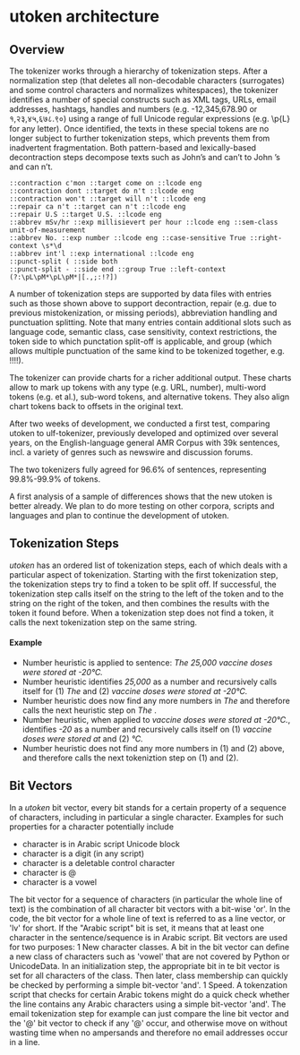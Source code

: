 # utoken architecture

## Overview
The tokenizer works through a hierarchy of tokenization steps. After a normalization step (that deletes all non-decodable characters (surrogates) and some control characters and normalizes whitespaces), the tokenizer identifies a number of special constructs such as XML tags, URLs, email addresses, hashtags, handles and numbers (e.g. -12,345,678.90 or १,२३,४५,६७८.९०) using a range of full Unicode regular expressions (e.g. \p{L} for any letter). Once identified, the texts in these special tokens are no longer subject to further tokenization steps, which prevents them from inadvertent fragmentation. Both pattern-based and lexically-based decontraction steps decompose texts such as John’s and can’t to John ’s and can n’t.

```
::contraction c'mon ::target come on ::lcode eng
::contraction dont ::target do n't ::lcode eng
::contraction won't ::target will n't ::lcode eng
::repair ca n't ::target can n't ::lcode eng
::repair U.S ::target U.S. ::lcode eng
::abbrev mSv/hr ::exp millisievert per hour ::lcode eng ::sem-class unit-of-measurement
::abbrev No. ::exp number ::lcode eng ::case-sensitive True ::right-context \s*\d
::abbrev int'l ::exp international ::lcode eng
::punct-split ( ::side both
::punct-split - ::side end ::group True ::left-context (?:\pL\pM*\pL\pM*|[.,;:!?])
```
A number of tokenization steps are supported by data files with entries such as those shown above to support decontraction, repair (e.g. due to previous mistokenization, or missing periods), abbreviation handling and punctuation splitting. Note that many entries contain additional slots such as language code, semantic class, case sensitivity, context restrictions, the token side to which punctation split-off is applicable, and group (which allows multiple punctuation of the same kind to be tokenized together, e.g. !!!!).

The tokenizer can provide charts for a richer additional output. These charts allow to mark up tokens with any type (e.g. URL, number), multi-word tokens (e.g. et al.), sub-word tokens, and alternative tokens. They also align chart tokens back to offsets in the original text.

After two weeks of development, we conducted a first test, comparing utoken to ulf-tokenizer, previously developed and optimized over several years, on the English-language general AMR Corpus with 39k sentences, incl. a variety of genres such as newswire and discussion forums.

The two tokenizers fully agreed for 96.6% of sentences, representing 99.8%-99.9% of tokens.

A first analysis of a sample of differences shows that the new utoken is better already. We plan to do more testing on other corpora, scripts and languages and plan to continue the development of utoken.

## Tokenization Steps
*utoken* has an ordered list of tokenization steps, each of which deals with a particular aspect of tokenization.
Starting with the first tokenization step, the tokenization steps try to find a token to be split off. If successful, the tokenization step calls itself on the string to the left of the token and to the string on the right of the token, and then combines the results with the token it found before. When a tokenization step does not find a token, it calls the next tokenization step on the same string.

#### Example
* Number heuristic is applied to sentence: *The 25,000 vaccine doses were stored at -20°C.*
* Number heuristic identifies *25,000* as a number and recursively calls itself for (1) *The* and (2) *vaccine doses were stored at -20°C.* 
* Number heuristic does now find any more numbers in *The* and therefore calls the next heuristic step on *The* .
* Number heuristic, when applied to *vaccine doses were stored at -20°C.*, identifies *-20* as a number and recursively calls itself on (1) *vaccine doses were stored at* and (2) *°C.*
* Number heuristic does not find any more numbers in (1) and (2) above, and therefore calls the next tokeniztion step on (1) and (2).

## Bit Vectors
In a *utoken* bit vector, every bit stands for a certain property of a sequence of characters, including in particular a single character.
Examples for such properties for a character potentially include 
* character is in Arabic script Unicode block
* character is a digit (in any script)
* character is a deletable control character
* character is @
* character is a vowel

The bit vector for a sequence of characters (in particular the whole line of text) is the combination of all character bit vectors with a bit-wise 'or'. In the code, the bit vector for a whole line of text is referred to as a line vector, or 'lv' for short.
If the "Arabic script" bit is set, it means that at least one character in the sentence/sequence is in Arabic script.
Bit vectors are used for two purposes:
1 New character classes. A bit in the bit vector can define a new class of characters such as 'vowel' that are not covered by Python or UnicodeData. In an initialization step, the appropriate bit in te bit vector is set for all characters of the class. Then later, class membership can quickly be checked by performing a simple bit-vector 'and'.
1 Speed. A tokenzation script that checks for certain Arabic tokens might do a quick check whether the line contains any Arabic characters using a simple bit-vector 'and'. The email tokenization step for example can just compare the line bit vector and the '@' bit vector to check if any '@' occur, and otherwise move on without wasting time when no ampersands and therefore no email addresses occur in a line.
